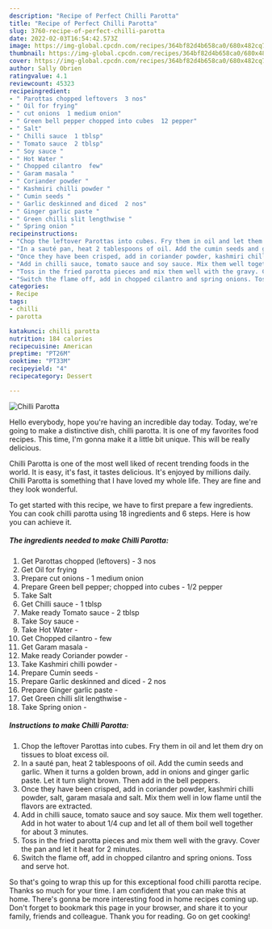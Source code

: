 ```yaml
---
description: "Recipe of Perfect Chilli Parotta"
title: "Recipe of Perfect Chilli Parotta"
slug: 3760-recipe-of-perfect-chilli-parotta
date: 2022-02-03T16:54:42.573Z
image: https://img-global.cpcdn.com/recipes/364bf82d4b658ca0/680x482cq70/chilli-parotta-recipe-main-photo.jpg
thumbnail: https://img-global.cpcdn.com/recipes/364bf82d4b658ca0/680x482cq70/chilli-parotta-recipe-main-photo.jpg
cover: https://img-global.cpcdn.com/recipes/364bf82d4b658ca0/680x482cq70/chilli-parotta-recipe-main-photo.jpg
author: Sally Obrien
ratingvalue: 4.1
reviewcount: 45323
recipeingredient:
- " Parottas chopped leftovers  3 nos"
- " Oil for frying"
- " cut onions  1 medium onion"
- " Green bell pepper chopped into cubes  12 pepper"
- " Salt"
- " Chilli sauce  1 tblsp"
- " Tomato sauce  2 tblsp"
- " Soy sauce "
- " Hot Water "
- " Chopped cilantro  few"
- " Garam masala "
- " Coriander powder "
- " Kashmiri chilli powder "
- " Cumin seeds "
- " Garlic deskinned and diced  2 nos"
- " Ginger garlic paste "
- " Green chilli slit lengthwise "
- " Spring onion "
recipeinstructions:
- "Chop the leftover Parottas into cubes. Fry them in oil and let them dry on tissues to bloat excess oil."
- "In a sauté pan, heat 2 tablespoons of oil. Add the cumin seeds and garlic. When it turns a golden brown, add in onions and ginger garlic paste. Let it turn slight brown. Then add in the bell peppers."
- "Once they have been crisped, add in coriander powder, kashmiri chilli powder, salt, garam masala and salt. Mix them well in low flame until the flavors are extracted."
- "Add in chilli sauce, tomato sauce and soy sauce. Mix them well together. Add in hot water to about 1/4 cup and let all of them boil well together for about 3 minutes."
- "Toss in the fried parotta pieces and mix them well with the gravy. Cover the pan and let it heat for 2 minutes."
- "Switch the flame off, add in chopped cilantro and spring onions. Toss and serve hot."
categories:
- Recipe
tags:
- chilli
- parotta

katakunci: chilli parotta 
nutrition: 184 calories
recipecuisine: American
preptime: "PT26M"
cooktime: "PT33M"
recipeyield: "4"
recipecategory: Dessert

---
```



![Chilli Parotta](https://img-global.cpcdn.com/recipes/364bf82d4b658ca0/680x482cq70/chilli-parotta-recipe-main-photo.jpg)

Hello everybody, hope you're having an incredible day today. Today, we're going to make a distinctive dish, chilli parotta. It is one of my favorites food recipes. This time, I'm gonna make it a little bit unique. This will be really delicious.

Chilli Parotta is one of the most well liked of recent trending foods in the world. It is easy, it's fast, it tastes delicious. It's enjoyed by millions daily. Chilli Parotta is something that I have loved my whole life. They are fine and they look wonderful.




To get started with this recipe, we have to first prepare a few ingredients. You can cook chilli parotta using 18 ingredients and 6 steps. Here is how you can achieve it.

<!--inarticleads1-->

##### The ingredients needed to make Chilli Parotta:

1. Get  Parottas chopped (leftovers) - 3 nos
1. Get  Oil for frying
1. Prepare  cut onions - 1 medium onion
1. Prepare  Green bell pepper; chopped into cubes - 1/2 pepper
1. Take  Salt
1. Get  Chilli sauce - 1 tblsp
1. Make ready  Tomato sauce - 2 tblsp
1. Take  Soy sauce -
1. Take  Hot Water -
1. Get  Chopped cilantro - few
1. Get  Garam masala -
1. Make ready  Coriander powder -
1. Take  Kashmiri chilli powder -
1. Prepare  Cumin seeds -
1. Prepare  Garlic deskinned and diced - 2 nos
1. Prepare  Ginger garlic paste -
1. Get  Green chilli slit lengthwise -
1. Take  Spring onion -




<!--inarticleads2-->

##### Instructions to make Chilli Parotta:

1. Chop the leftover Parottas into cubes. Fry them in oil and let them dry on tissues to bloat excess oil.
1. In a sauté pan, heat 2 tablespoons of oil. Add the cumin seeds and garlic. When it turns a golden brown, add in onions and ginger garlic paste. Let it turn slight brown. Then add in the bell peppers.
1. Once they have been crisped, add in coriander powder, kashmiri chilli powder, salt, garam masala and salt. Mix them well in low flame until the flavors are extracted.
1. Add in chilli sauce, tomato sauce and soy sauce. Mix them well together. Add in hot water to about 1/4 cup and let all of them boil well together for about 3 minutes.
1. Toss in the fried parotta pieces and mix them well with the gravy. Cover the pan and let it heat for 2 minutes.
1. Switch the flame off, add in chopped cilantro and spring onions. Toss and serve hot.




So that's going to wrap this up for this exceptional food chilli parotta recipe. Thanks so much for your time. I am confident that you can make this at home. There's gonna be more interesting food in home recipes coming up. Don't forget to bookmark this page in your browser, and share it to your family, friends and colleague. Thank you for reading. Go on get cooking!
